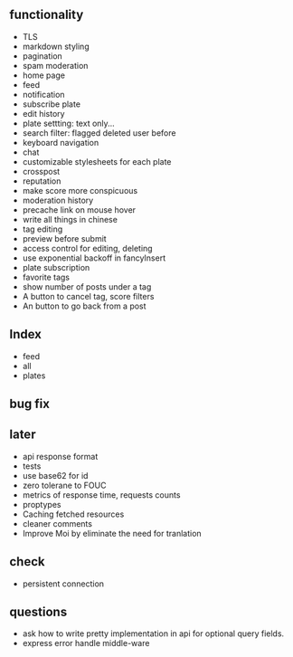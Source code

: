 ## functionality
* TLS
* markdown styling
* pagination
* spam moderation
* home page
* feed
* notification
* subscribe plate
* edit history
* plate settting: text only...
* search filter: flagged deleted user before
* keyboard navigation
* chat
* customizable stylesheets for each plate
* crosspost
* reputation
* make score more conspicuous
* moderation history
* precache link on mouse hover
* write all things in chinese
* tag editing
* preview before submit
* access control for editing, deleting
* use exponential backoff in fancyInsert
* plate subscription
* favorite tags
* show number of posts under a tag
* A button to cancel tag, score filters
* An button to go back from a post

## Index
* feed
* all
* plates

## bug fix

## later
* api response format
* tests
* use base62 for id
* zero tolerane to FOUC
* metrics of response time, requests counts
* proptypes
* Caching fetched resources
* cleaner comments
* Improve Moi by eliminate the need for tranlation

## check
* persistent connection

## questions
* ask how to write pretty implementation in api for optional query fields.
* express error handle middle-ware
